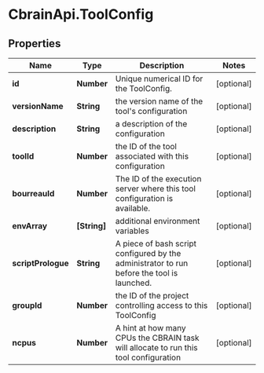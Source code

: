 # CbrainApi.ToolConfig

## Properties
Name | Type | Description | Notes
------------ | ------------- | ------------- | -------------
**id** | **Number** | Unique numerical ID for the ToolConfig. | [optional] 
**versionName** | **String** | the version name of the tool&#39;s configuration | [optional] 
**description** | **String** | a description of the configuration | [optional] 
**toolId** | **Number** | the ID of the tool associated with this configuration | [optional] 
**bourreauId** | **Number** | The ID of the execution server where this tool configuration is available.  | [optional] 
**envArray** | **[String]** | additional environment variables | [optional] 
**scriptPrologue** | **String** | A piece of bash script configured by the administrator to run before the tool is launched.  | [optional] 
**groupId** | **Number** | the ID of the project controlling access to this ToolConfig | [optional] 
**ncpus** | **Number** | A hint at how many CPUs the CBRAIN task will allocate to run this tool configuration  | [optional] 


